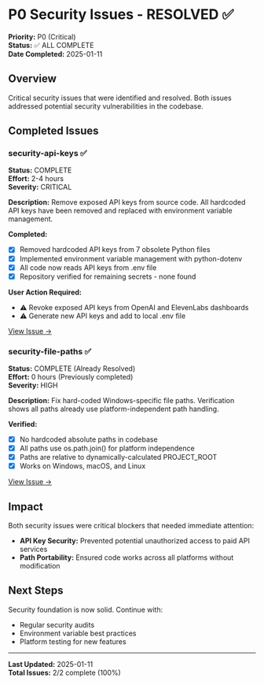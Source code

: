 # P0 Security Issues - RESOLVED ✅

**Priority:** P0 (Critical)  
**Status:** ✅ ALL COMPLETE  
**Date Completed:** 2025-01-11

## Overview

Critical security issues that were identified and resolved. Both issues addressed potential security vulnerabilities in the codebase.

## Completed Issues

### security-api-keys ✅
**Status:** COMPLETE  
**Effort:** 2-4 hours  
**Severity:** CRITICAL

**Description:** Remove exposed API keys from source code. All hardcoded API keys have been removed and replaced with environment variable management.

**Completed:**
- [x] Removed hardcoded API keys from 7 obsolete Python files
- [x] Implemented environment variable management with python-dotenv
- [x] All code now reads API keys from .env file
- [x] Repository verified for remaining secrets - none found

**User Action Required:**
- ⚠️ Revoke exposed API keys from OpenAI and ElevenLabs dashboards
- ⚠️ Generate new API keys and add to local .env file

[View Issue →](security-api-keys/issue.md)

### security-file-paths ✅
**Status:** COMPLETE (Already Resolved)  
**Effort:** 0 hours (Previously completed)  
**Severity:** HIGH

**Description:** Fix hard-coded Windows-specific file paths. Verification shows all paths already use platform-independent path handling.

**Verified:**
- [x] No hardcoded absolute paths in codebase
- [x] All paths use os.path.join() for platform independence
- [x] Paths are relative to dynamically-calculated PROJECT_ROOT
- [x] Works on Windows, macOS, and Linux

[View Issue →](security-file-paths/issue.md)

## Impact

Both security issues were critical blockers that needed immediate attention:
- **API Key Security:** Prevented potential unauthorized access to paid API services
- **Path Portability:** Ensured code works across all platforms without modification

## Next Steps

Security foundation is now solid. Continue with:
- Regular security audits
- Environment variable best practices
- Platform testing for new features

---

**Last Updated:** 2025-01-11  
**Total Issues:** 2/2 complete (100%)
